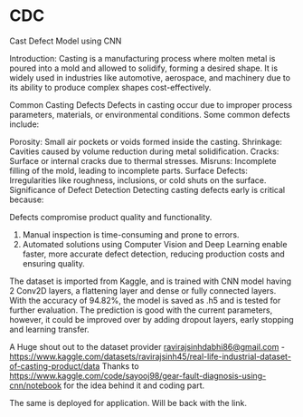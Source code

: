 # CDC
Cast Defect Model using CNN

Introduction:
Casting is a manufacturing process where molten metal is poured into a mold and allowed to solidify, forming a desired shape. It is widely used in industries like automotive, aerospace, and machinery due to its ability to produce complex shapes cost-effectively.

Common Casting Defects
Defects in casting occur due to improper process parameters, materials, or environmental conditions. Some common defects include:

Porosity: Small air pockets or voids formed inside the casting.
Shrinkage: Cavities caused by volume reduction during metal solidification.
Cracks: Surface or internal cracks due to thermal stresses.
Misruns: Incomplete filling of the mold, leading to incomplete parts.
Surface Defects: Irregularities like roughness, inclusions, or cold shuts on the surface.
Significance of Defect Detection
Detecting casting defects early is critical because:

Defects compromise product quality and functionality.
  1. Manual inspection is time-consuming and prone to errors.
  2. Automated solutions using Computer Vision and Deep Learning enable faster, more accurate defect detection, reducing production costs and ensuring quality.

The dataset is imported from Kaggle, and is trained with CNN model having 2 Conv2D layers, a flattening layer and dense or fully connected layers. With the accuracy of 94.82%, the model is saved as .h5 and is tested for further evaluation. The prediction is good with the current parameters, however, it could be improved over by adding dropout layers, early stopping and learning transfer.

A Huge shout out to the dataset provider ravirajsinhdabhi86@gmail.com - https://www.kaggle.com/datasets/ravirajsinh45/real-life-industrial-dataset-of-casting-product/data
Thanks to https://www.kaggle.com/code/sayooj98/gear-fault-diagnosis-using-cnn/notebook for the idea behind it and coding part. 

The same is deployed for application. Will be back with the link.
